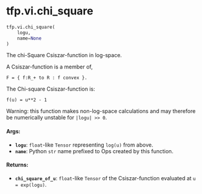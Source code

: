 <div itemscope itemtype="http://developers.google.com/ReferenceObject">
<meta itemprop="name" content="tfp.vi.chi_square" />
<meta itemprop="path" content="Stable" />
</div>

# tfp.vi.chi_square

``` python
tfp.vi.chi_square(
    logu,
    name=None
)
```

The chi-Square Csiszar-function in log-space.

A Csiszar-function is a member of,

```none
F = { f:R_+ to R : f convex }.
```

The Chi-square Csiszar-function is:

```none
f(u) = u**2 - 1
```

Warning: this function makes non-log-space calculations and may therefore be
numerically unstable for `|logu| >> 0`.

#### Args:

* <b>`logu`</b>: `float`-like `Tensor` representing `log(u)` from above.
* <b>`name`</b>: Python `str` name prefixed to Ops created by this function.


#### Returns:

* <b>`chi_square_of_u`</b>: `float`-like `Tensor` of the Csiszar-function evaluated
    at `u = exp(logu)`.
